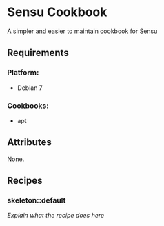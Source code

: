 Sensu Cookbook
=================

A simpler and easier to maintain cookbook for Sensu

Requirements
------------

### Platform:

* Debian 7

### Cookbooks:

* apt

Attributes
----------

None.

Recipes
-------

### skeleton::default

*Explain what the recipe does here*

